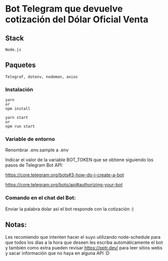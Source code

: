 # Bot Telegram que devuelve cotización del Dólar Oficial Venta

## Stack

```
Node.js
```

## Paquetes

```
Telegraf, dotenv, nodemon, axios
```

### Instalación

```
yarn
or
npm install
```

```
yarn start
or
npm run start
```

### Variable de entorno

Renombrar .env.sample a .env

Indicar el valor de la variable BOT_TOKEN que se obtiene siguiendo los pasos de Telegram Bot API:

https://core.telegram.org/bots#3-how-do-i-create-a-bot

https://core.telegram.org/bots/api#authorizing-your-bot

### Comando en el chat del Bot:

Enviar la palabra dolar así el bot responde con la cotización :)

## Notas:

Les recomiendo que intenten hacer el suyo utilizando node-schedule para que todos los días a la hora que deseen les escriba automáticamente el bot y también como extra pueden revisar https://pptr.dev/ para leer sitios webs y sacar información que no haya en alguna API :D
